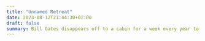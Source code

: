 ```yaml
---
title: "Unnamed Retreat"
date: 2023-08-12T21:44:30+01:00
draft: false
summary: Bill Gates disappears off to a cabin for a week every year to think big thoughts and work on ideas in peace. Could this be open to everyone?
---
```


